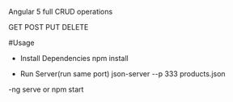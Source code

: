 Angular 5 full CRUD operations

GET
POST
PUT
DELETE

#Usage

- Install Dependencies
npm install

- Run Server(run same port)
json-server --p 333 products.json

-ng serve or npm start 